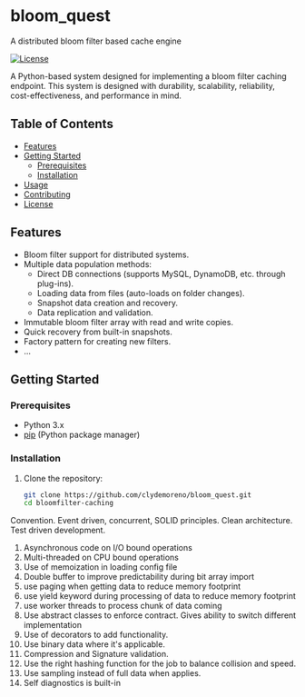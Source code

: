 # bloom_quest
A distributed bloom filter based cache engine

[![License](https://img.shields.io/badge/License-MIT-blue.svg)](https://opensource.org/licenses/MIT)

A Python-based system designed for implementing a bloom filter caching endpoint. This system is designed with durability, scalability, reliability, cost-effectiveness, and performance in mind.

## Table of Contents

- [Features](#features)
- [Getting Started](#getting-started)
  - [Prerequisites](#prerequisites)
  - [Installation](#installation)
- [Usage](#usage)
- [Contributing](#contributing)
- [License](#license)

## Features

- Bloom filter support for distributed systems.
- Multiple data population methods:
  - Direct DB connections (supports MySQL, DynamoDB, etc. through plug-ins).
  - Loading data from files (auto-loads on folder changes).
  - Snapshot data creation and recovery.
  - Data replication and validation.
- Immutable bloom filter array with read and write copies.
- Quick recovery from built-in snapshots.
- Factory pattern for creating new filters.
- ...

## Getting Started

### Prerequisites

- Python 3.x
- [pip](https://pip.pypa.io/en/stable/installing/) (Python package manager)

### Installation

1. Clone the repository:

   ```bash
   git clone https://github.com/clydemoreno/bloom_quest.git
   cd bloomfilter-caching


Convention. Event driven, concurrent, SOLID principles. Clean architecture. Test driven development. 
1. Asynchronous code on I/O bound operations
2. Multi-threaded on CPU bound operations
3. Use of memoization in loading config file
4. Double buffer to improve predictability during bit array import
5. use paging when getting data to reduce memory footprint
6. use yield keyword during processing of data to reduce memory footprint
7. use worker threads to process chunk of data coming
8. Use abstract classes to enforce contract. Gives ability to switch different implementation
9. Use of decorators to add functionality. 
10. Use binary data where it's applicable. 
11. Compression and Signature validation. 
12. Use the right hashing function for the job to balance collision and speed.
13. Use sampling instead of full data when applies. 
14. Self diagnostics is built-in